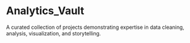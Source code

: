 # Analytics_Vault
A curated collection of projects demonstrating expertise in data cleaning, analysis, visualization, and storytelling.
